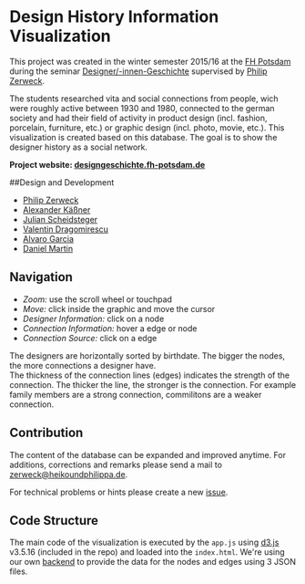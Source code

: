 # Design History Information Visualization

This project was created in the winter semester 2015/16 at the [FH Potsdam](http://www.fh-potsdam.de) during the seminar [Designer/-innen-Geschichte](https://incom.org/workspace/5910) supervised by [Philip Zerweck](http://www.heikoundphilippa.de).

The students researched vita and social connections from people, wich were roughly active between 1930 and 1980, connected to the german society and had their field of activity in product design (incl. fashion, porcelain, furniture, etc.) or graphic design (incl. photo, movie, etc.). This visualization is created based on this database. The goal is to show the designer history as a social network.

**Project website: [designgeschichte.fh-potsdam.de](http://designgeschichte.fh-potsdam.de)**

##Design and Development

- [Philip Zerweck](http://www.heikoundphilippa.de)
- [Alexander Käßner](http://www.alexkaessner.de/)
- [Julian Scheidsteger](https://github.com/natael)
- [Valentin Dragomirescu](http://dragomarts.de/)
- [Alvaro Garcia](http://agweiss.com/)
- [Daniel Martin](https://www.instagram.com/clementcopper)

## Navigation
- _Zoom:_ use the scroll wheel or touchpad
- _Move:_ click inside the graphic and move the cursor
- _Designer Information:_ click on a node
- _Connection Information:_ hover a edge or node
- _Connection Source:_ click on a edge

The designers are horizontally sorted by birthdate. The bigger the nodes, the more connections a designer have.  
The thickness of the connection lines (edges) indicates the strength of the connection. The thicker the line, the stronger is the connection. For example family members are a strong connection, commilitons are a weaker connection.

## Contribution
The content of the database can be expanded and improved anytime. For additions, corrections and remarks please send a mail to [zerweck@heikoundphilippa.de](mailto:zerweck@heikoundphilippa.de).

For technical problems or hints please create a new [issue](https://github.com/varusgarcia/Design-History-InfoVis/issues).

## Code Structure
The main code of the visualization is executed by the `app.js` using [d3.js](https://d3js.org) v3.5.16 (included in the repo) and loaded into the `index.html`. We're using our own [backend](http://designgeschichte.fh-potsdam.de/backend/dashboard) to provide the data for the nodes and edges using 3 JSON files.